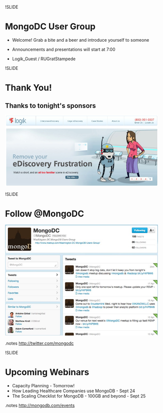 !SLIDE 
# MongoDC User Group #

* Welcome!  Grab a bite and a beer and introduce yourself to someone
* Announcements and presentations will start at 7:00

* Logik_Guest / RUGratStampede

!SLIDE
# Thank You! #

## Thanks to tonight's sponsors

![Logik](../images/Logik.jpg)

!SLIDE
# Follow @MongoDC
![@mongodc](../images/mongodc_twitter.jpg)

.notes http://twitter.com/mongodc

!SLIDE 
# Upcoming Webinars

* Capacity Planning - Tomorrow!
* How Leading Healthcare Companies use MongoDB - Sept 24
* The Scaling Checklist for MongoDB - 100GB and beyond - Sept 25

.notes http://mongodb.com/events

